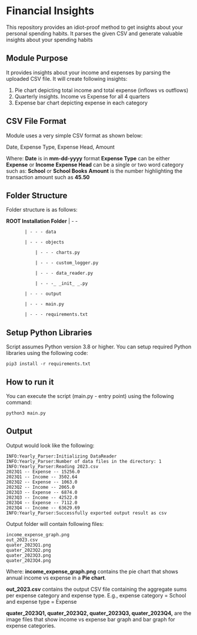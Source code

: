 # Financial Insights
This repository provides an idiot-proof method to get insights about your personal spending habits. It parses the given CSV and generate valuable insights about your spending habits

## Module Purpose
It provides insights about your income and expenses by parsing the uploaded CSV file. It will create following insights:

1. Pie chart depicting total income and total expense (inflows vs outflows)
2. Quarterly insights. Income vs Expense for all 4 quarters
3. Expense bar chart depicting expense in each category

## CSV File Format
Module uses a very simple CSV format as shown below:

Date, Expense Type, Expense Head, Amount

Where:
 **Date** is in **mm-dd-yyyy** format
**Expense Type** can be either **Expense** or **Income**
**Expense Head** can be a single or two word category such as: **School** or **School Books**
**Amount** is the number highlighting the transaction amount such as **45.50**

## Folder Structure
Folder structure is as follows:

**ROOT Installation Folder**
           | - -
           
           | - - - data
           
           | - - - objects
           
               | - - - charts.py
           
               | - - - custom_logger.py
           
               | - - - data_reader.py
           
               | - - -_ _init_ _.py
           
           | - - - output
           
           | - - - main.py
           
           | - - - requirements.txt

## Setup Python Libraries
Script assumes Python version 3.8 or higher. You can setup required Python libraries using the following code:

    pip3 install -r requirements.txt

## How to run it
You can execute the script (main.py - entry point) using the following command:

    python3 main.py

## Output
Output would look like the following:

    INFO:Yearly_Parser:Initializing DataReader
    INFO:Yearly_Parser:Number of data files in the directory: 1
    INFO:Yearly_Parser:Reading 2023.csv
    2023Q1 -- Expense -- 15256.0
    2023Q1 -- Income -- 3502.64
    2023Q2 -- Expense -- 1063.0
    2023Q2 -- Income -- 2065.0
    2023Q3 -- Expense -- 6874.0
    2023Q3 -- Income -- 42522.0
    2023Q4 -- Expense -- 7112.0
    2023Q4 -- Income -- 63629.69
    INFO:Yearly_Parser:Successfully exported output result as csv


Output folder will contain following files:

    income_expense_graph.png
    out_2023.csv
    quater_2023Q1.png
    quater_2023Q2.png
    quater_2023Q3.png
    quater_2023Q4.png

Where:
**income_expense_graph.png** contains the pie chart that shows annual income vs expense in a **Pie chart**.

**out_2023.csv** contains the output CSV file containing the aggregate sums per expense category  and expense type. E.g.,  expense category = School and expense type = Expense

**quater_2023Q1, quater_2023Q2, quater_2023Q3, quater_2023Q4,**  are the image files that show income vs expense bar graph and bar graph for expense categories.
